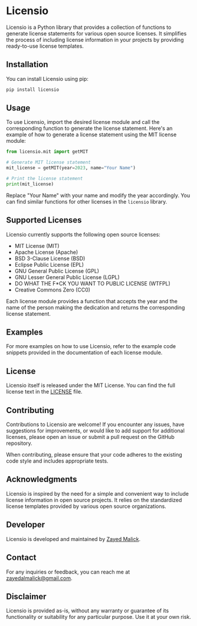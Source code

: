 # Licensio

Licensio is a Python library that provides a collection of functions to generate license statements for various open source licenses. It simplifies the process of including license information in your projects by providing ready-to-use license templates.

## Installation

You can install Licensio using pip:

```bash
pip install licensio
```


## Usage

To use Licensio, import the desired license module and call the corresponding function to generate the license statement. Here's an example of how to generate a license statement using the MIT license module:

```python
from licensio.mit import getMIT

# Generate MIT license statement
mit_license = getMIT(year=2023, name="Your Name")

# Print the license statement
print(mit_license)
```

Replace "Your Name" with your name and modify the year accordingly. You can find similar functions for other licenses in the `licensio` library.


## Supported Licenses
Licensio currently supports the following open source licenses:

- MIT License (MIT)
- Apache License (Apache)
- BSD 3-Clause License (BSD)
- Eclipse Public License (EPL)
- GNU General Public License (GPL)
- GNU Lesser General Public License (LGPL)
- DO WHAT THE F*CK YOU WANT TO PUBLIC LICENSE (WTFPL)
- Creative Commons Zero (CC0)

Each license module provides a function that accepts the year and the name of the person making the dedication and returns the corresponding license statement.

## Examples
For more examples on how to use Licensio, refer to the example code snippets provided in the documentation of each license module.

## License 
Licensio itself is released under the MIT License. You can find the full license text in the [LICENSE](LICENSE) file.


## Contributing
Contributions to Licensio are welcome! If you encounter any issues, have suggestions for improvements, or would like to add support for additional licenses, please open an issue or submit a pull request on the GitHub repository.

When contributing, please ensure that your code adheres to the existing code style and includes appropriate tests.

## Acknowledgments
Licensio is inspired by the need for a simple and convenient way to include license information in open source projects. It relies on the standardized license templates provided by various open source organizations.

## Developer
Licensio is developed and maintained by [Zayed Malick](https://github.com/zayedmalick).

## Contact
For any inquiries or feedback, you can reach me at zayedalmalick@gmail.com.

## Disclaimer
Licensio is provided as-is, without any warranty or guarantee of its functionality or suitability for any particular purpose. Use it at your own risk.

